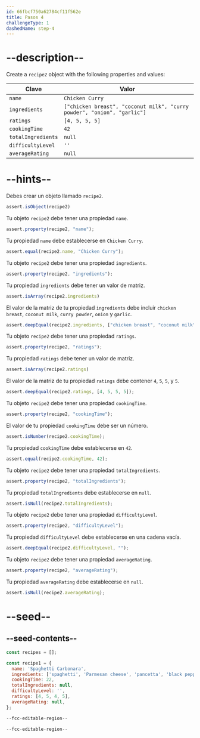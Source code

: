 ```yaml
---
id: 66fbcf750a62784cf11f562e
title: Pasos 4
challengeType: 1
dashedName: step-4
---
```


# --description--

Create a `recipe2` object with the following properties and values:

| Clave              | Valor                                                                   |
| ------------------ | ----------------------------------------------------------------------- |
| `name`             | `Chicken Curry`                                                         |
| `ingredients`      | `["chicken breast", "coconut milk", "curry powder", "onion", "garlic"]` |
| `ratings`          | `[4, 5, 5, 5]`                                                          |
| `cookingTime`      | `42`                                                                    |
| `totalIngredients` | `null`                                                                  |
| `difficultyLevel`  | `''`                                                                    |
| `averageRating`    | `null`                                                                  |

# --hints--

Debes crear un objeto llamado `recipe2`.

```js
assert.isObject(recipe2)
```

Tu objeto `recipe2` debe tener una propiedad `name`.

```js
assert.property(recipe2, "name");
```

Tu propiedad `name` debe establecerse en `Chicken Curry`.

```js
assert.equal(recipe2.name, "Chicken Curry");
```

Tu objeto `recipe2` debe tener una propiedad `ingredients`.

```js
assert.property(recipe2, "ingredients");
```

Tu propiedad `ingredients` debe tener un valor de matriz.

```js
assert.isArray(recipe2.ingredients)
```

El valor de la matriz de tu propiedad `ingredients` debe incluir `chicken breast`, `coconut milk`, `curry powder`, `onion` y `garlic`.

```js
assert.deepEqual(recipe2.ingredients, ["chicken breast", "coconut milk", "curry powder", "onion", "garlic"]);
```

Tu objeto `recipe2` debe tener una propiedad `ratings`.

```js
assert.property(recipe2, "ratings");
```

Tu propiedad `ratings` debe tener un valor de matriz.

```js
assert.isArray(recipe2.ratings)
```

El valor de la matriz de tu propiedad `ratings` debe contener `4`, `5`, `5`, y `5`.

```js
assert.deepEqual(recipe2.ratings, [4, 5, 5, 5]);
```

Tu objeto `recipe2` debe tener una propiedad `cookingTime`.

```js
assert.property(recipe2, "cookingTime");
```

El valor de tu propiedad `cookingTime` debe ser un número.

```js
assert.isNumber(recipe2.cookingTime);
```

Tu propiedad `cookingTime` debe establecerse en `42`.

```js
assert.equal(recipe2.cookingTime, 42);
```

Tu objeto `recipe2` debe tener una propiedad `totalIngredients`.

```js
assert.property(recipe2, "totalIngredients");
```

Tu propiedad `totalIngredients` debe establecerse en `null`.

```js
assert.isNull(recipe2.totalIngredients);
```

Tu objeto `recipe2` debe tener una propiedad `difficultyLevel`.

```js
assert.property(recipe2, "difficultyLevel");
```

Tu propiedad `difficultyLevel` debe establecerse en una cadena vacía.

```js
assert.deepEqual(recipe2.difficultyLevel, "");
```

Tu objeto `recipe2` debe tener una propiedad `averageRating`.

```js
assert.property(recipe2, "averageRating");
```

Tu propiedad `averageRating` debe establecerse en `null`.

```js
assert.isNull(recipe2.averageRating);
```

# --seed--

## --seed-contents--

```js
const recipes = [];

const recipe1 = {
  name: 'Spaghetti Carbonara',
  ingredients: ['spaghetti', 'Parmesan cheese', 'pancetta', 'black pepper'],
  cookingTime: 22,
  totalIngredients: null,
  difficultyLevel: '',
  ratings: [4, 5, 4, 5],
  averageRating: null,
};

--fcc-editable-region--

--fcc-editable-region--
```
